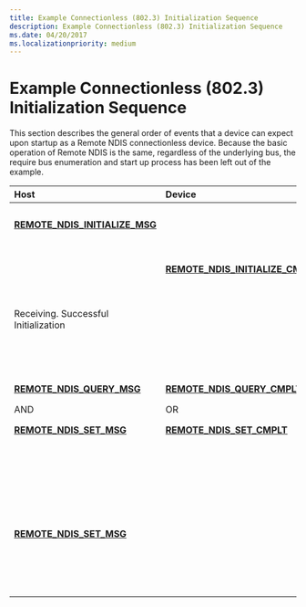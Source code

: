 ```yaml
---
title: Example Connectionless (802.3) Initialization Sequence
description: Example Connectionless (802.3) Initialization Sequence
ms.date: 04/20/2017
ms.localizationpriority: medium
---
```


# Example Connectionless (802.3) Initialization Sequence





This section describes the general order of events that a device can expect upon startup as a Remote NDIS connectionless device. Because the basic operation of Remote NDIS is the same, regardless of the underlying bus, the require bus enumeration and start up process has been left out of the example.

<table>
<colgroup>
<col width="33%" />
<col width="33%" />
<col width="33%" />
</colgroup>
<thead>
<tr class="header">
<th align="left">Host</th>
<th align="left">Device</th>
<th align="left">Description</th>
</tr>
</thead>
<tbody>
<tr class="odd">
<td align="left"><p><a href="/previous-versions/ff570624(v=vs.85)" data-raw-source="[&lt;strong&gt;REMOTE_NDIS_INITIALIZE_MSG&lt;/strong&gt;](/previous-versions/ff570624(v=vs.85))"><strong>REMOTE_NDIS_INITIALIZE_MSG</strong></a></p></td>
<td align="left"></td>
<td align="left"><p>Hosts sends Remote NDIS Initialization message to device.</p></td>
</tr>
<tr class="even">
<td align="left"></td>
<td align="left"><p><a href="/previous-versions/ff570621(v=vs.85)" data-raw-source="[&lt;strong&gt;REMOTE_NDIS_INITIALIZE_CMPLT&lt;/strong&gt;](/previous-versions/ff570621(v=vs.85))"><strong>REMOTE_NDIS_INITIALIZE_CMPLT</strong></a></p></td>
<td align="left"><p>Device response with Initialize Complete message.</p></td>
</tr>
<tr class="odd">
<td align="left"><p>Receiving. Successful Initialization</p></td>
<td align="left"></td>
<td align="left"><p>Host starts accepting data on incoming data channel. (Example: on USB starts doing reads on IN pipe).</p></td>
</tr>
<tr class="even">
<td align="left"><p><a href="/previous-versions/ff570641(v=vs.85)" data-raw-source="[&lt;strong&gt;REMOTE_NDIS_QUERY_MSG&lt;/strong&gt;](/previous-versions/ff570641(v=vs.85))"><strong>REMOTE_NDIS_QUERY_MSG</strong></a></p>
<p>AND</p>
<p><a href="/previous-versions/ff570654(v=vs.85)" data-raw-source="[&lt;strong&gt;REMOTE_NDIS_SET_MSG&lt;/strong&gt;](/previous-versions/ff570654(v=vs.85))"><strong>REMOTE_NDIS_SET_MSG</strong></a></p></td>
<td align="left"><p><a href="/previous-versions/ff570638(v=vs.85)" data-raw-source="[&lt;strong&gt;REMOTE_NDIS_QUERY_CMPLT&lt;/strong&gt;](/previous-versions/ff570638(v=vs.85))"><strong>REMOTE_NDIS_QUERY_CMPLT</strong></a></p>
<p>OR</p>
<p><a href="/previous-versions/ff570651(v=vs.85)" data-raw-source="[&lt;strong&gt;REMOTE_NDIS_SET_CMPLT&lt;/strong&gt;](/previous-versions/ff570651(v=vs.85))"><strong>REMOTE_NDIS_SET_CMPLT</strong></a></p></td>
<td align="left"><p>Host initiates a series of sets and queries to determine state of device and to setup initial parameters. The device responses appropriately with the correct complete messages. The following NDIS OIDs may be queried: <a href="/windows-hardware/drivers/network/oid-802-3-current-address" data-raw-source="[OID_802_3_CURRENT_ADDRESS](./oid-802-3-current-address.md)">OID_802_3_CURRENT_ADDRESS</a>, <a href="/windows-hardware/drivers/network/oid-802-3-maximum-list-size" data-raw-source="[OID_802_3_MAXIMUM_LIST_SIZE](./oid-802-3-maximum-list-size.md)">OID_802_3_MAXIMUM_LIST_SIZE</a>, and so on.</p></td>
</tr>
<tr class="odd">
<td align="left"><p><a href="/previous-versions/ff570654(v=vs.85)" data-raw-source="[&lt;strong&gt;REMOTE_NDIS_SET_MSG&lt;/strong&gt;](/previous-versions/ff570654(v=vs.85))"><strong>REMOTE_NDIS_SET_MSG</strong></a></p></td>
<td align="left"></td>
<td align="left"><p>Host sends an <a href="/windows-hardware/drivers/network/oid-gen-current-packet-filter" data-raw-source="[OID_GEN_CURRENT_PACKET_FILTER](./oid-gen-current-packet-filter.md)">OID_GEN_CURRENT_PACKET_FILTER</a> OID with a nonzero filter value to the device. At this point the device should start sending data packets on the incoming data channel. The host will also start sending data packets on the outgoing data channel.</p></td>
</tr>
</tbody>
</table>

 

